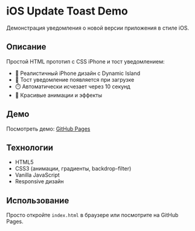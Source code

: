 # iOS Update Toast Demo

Демонстрация уведомления о новой версии приложения в стиле iOS.

## Описание

Простой HTML прототип с CSS iPhone и тост уведомлением:
- 📱 Реалистичный iPhone дизайн с Dynamic Island
- 🔔 Тост уведомление появляется при загрузке
- ⏱️ Автоматически исчезает через 10 секунд
- 🎨 Красивые анимации и эффекты

## Демо

Посмотреть демо: [GitHub Pages](https://leshapopovkin.github.io/soft_update/)

## Технологии

- HTML5
- CSS3 (анимации, градиенты, backdrop-filter)
- Vanilla JavaScript
- Responsive дизайн

## Использование

Просто откройте `index.html` в браузере или посмотрите на GitHub Pages.
